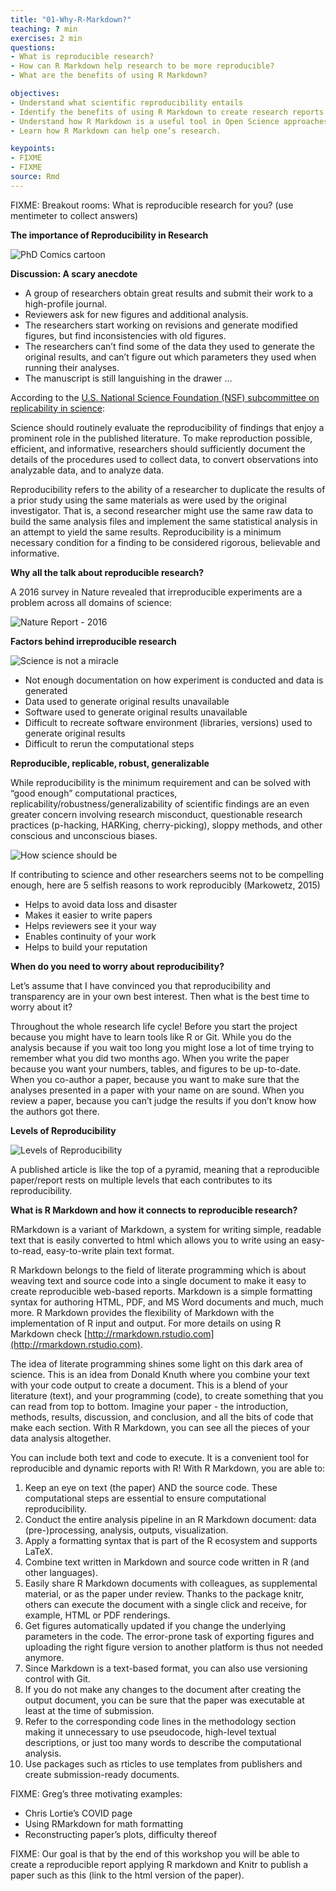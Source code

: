 ```yaml
---
title: "01-Why-R-Markdown?"
teaching: ? min
exercises: 2 min
questions:
- What is reproducible research?
- How can R Markdown help research to be more reproducible?
- What are the benefits of using R Markdown?

objectives:
- Understand what scientific reproducibility entails
- Identify the benefits of using R Markdown to create research reports.
- Understand how R Markdown is a useful tool in Open Science approaches.
- Learn how R Markdown can help one’s research.

keypoints:
- FIXME
- FIXME
source: Rmd
---
```




FIXME: Breakout rooms: What is reproducible research for you? (use mentimeter to collect answers)

**The importance of Reproducibility in Research**

![PhD Comics cartoon](../fig/01-fig1.png)

**Discussion: A scary anecdote**

* A group of researchers obtain great results and submit their work to a high-profile journal.
* Reviewers ask for new figures and additional analysis.
* The researchers start working on revisions and generate modified figures, but find inconsistencies with old figures.
* The researchers can’t find some of the data they used to generate the original results, and can’t figure out which parameters they used when running their analyses.
* The manuscript is still languishing in the drawer …

According to the [U.S. National Science Foundation (NSF) subcommittee on replicability in science](https://www.nsf.gov/sbe/AC_Materials/SBE_Robust_and_Reliable_Research_Report.pdf): 

Science should routinely evaluate the reproducibility of findings that enjoy a prominent role in the published literature. To make reproduction possible, efficient, and informative, researchers should sufficiently document the details of the procedures used to collect data, to convert observations into analyzable data, and to analyze data.

Reproducibility refers to the ability of a researcher to duplicate the results of a prior study using the same materials as were used by the original investigator. That is, a second researcher might use the same raw data to build the same analysis files and implement the same statistical analysis in an attempt to yield the same results. Reproducibility is a minimum necessary condition for a finding to be considered rigorous, believable and informative.

**Why all the talk about reproducible research?**

A 2016 survey in Nature revealed that irreproducible experiments are a problem across all domains of science:
 
![Nature Report - 2016](../fig/01-fig2.png)
 
**Factors behind irreproducible research**

![Science is not a miracle](../fig/01-fig3.png)

* Not enough documentation on how experiment is conducted and data is generated
* Data used to generate original results unavailable
* Software used to generate original results unavailable
* Difficult to recreate software environment (libraries, versions) used to generate original results
* Difficult to rerun the computational steps


**Reproducible, replicable, robust, generalizable**

While reproducibility is the minimum requirement and can be solved with “good enough” computational practices, replicability/robustness/generalizability of scientific findings are an even greater concern involving research misconduct, questionable research practices (p-hacking, HARKing, cherry-picking), sloppy methods, and other conscious and unconscious biases.
 
![How science should be](../fig/01-fig4.png)
 
 
If contributing to science and other researchers seems not to be compelling enough, here are 5 selfish reasons to work reproducibly (Markowetz, 2015)

* Helps to avoid data loss and disaster
* Makes it easier to write papers
* Helps reviewers see it your way
* Enables continuity of your work
* Helps to build your reputation

**When do you need to worry about reproducibility?**

Let’s assume that I have convinced you that reproducibility and transparency are in your own best interest. Then what is the best time to worry about it?
 
Throughout the whole research life cycle! Before you start the project because you might have to learn tools like R or Git. While you do the analysis because if you wait too long you might lose a lot of time trying to remember what you did two months ago. When you write the paper because you want your numbers, tables, and figures to be up-to-date. When you co-author a paper, because you want to make sure that the analyses presented in a paper with your name on are sound. When you review a paper, because you can’t judge the results if you don’t know how the authors got there.
 

**Levels of Reproducibility**
 
![Levels of Reproducibility](../fig/01-fig5.png)
 
A published article is like the top of a pyramid, meaning that a reproducible paper/report rests on multiple levels that each contributes to its reproducibility. 
 
**What is R Markdown and how it connects to reproducible research?**

RMarkdown is a variant of Markdown, a system for writing simple, readable text that is easily converted to html which allows you to write using an easy-to-read, easy-to-write plain text format. 

R Markdown belongs to the field of literate programming which is about weaving text and source code into a single document to make it easy to create reproducible web-based reports. Markdown is a simple formatting syntax for authoring HTML, PDF, and MS Word documents and much, much more. R Markdown provides the flexibility of Markdown with the implementation of R input and output. For more details on using R Markdown check [http://rmarkdown.rstudio.com](http://rmarkdown.rstudio.com).

The idea of literate programming shines some light on this dark area of science. This is an idea from Donald Knuth where you combine your text with your code output to create a document. This is a blend of your literature (text), and your programming (code), to create something that you can read from top to bottom. Imagine your paper - the introduction, methods, results, discussion, and conclusion, and all the bits of code that make each section. With R Markdown, you can see all the pieces of your data analysis altogether.

You can include both text and code to execute. It is a convenient tool for reproducible and dynamic reports with R! With R Markdown, you are able to:
1. Keep an eye on text (the paper) AND the source code. These computational steps are essential to ensure computational reproducibility.
2. Conduct the entire analysis pipeline in an R Markdown document: data (pre-)processing, analysis, outputs, visualization.
3. Apply a formatting syntax that is part of the R ecosystem and supports LaTeX.
4. Combine text written in Markdown and source code written in R (and other languages).
5. Easily share R Markdown documents with colleagues, as supplemental material, or as the paper under review. Thanks to the package knitr, others can execute the document with a single click and receive, for example, HTML or PDF renderings.
6. Get figures automatically updated if you change the underlying parameters in the code. The error-prone task of exporting figures and uploading the right figure version to another platform is thus not needed anymore.
7. Since Markdown is a text-based format, you can also use versioning control with Git.
8. If you do not make any changes to the document after creating the output document, you can be sure that the paper was executable at least at the time of submission. 
9. Refer to the corresponding code lines in the methodology section making it unnecessary to use pseudocode, high-level textual descriptions, or just too many words to describe the computational analysis.
10. Use packages such as rticles to use templates from publishers and create submission-ready documents.

FIXME: Greg’s three motivating examples:
* Chris Lortie’s COVID page
* Using RMarkdown for math formatting
* Reconstructing paper’s plots, difficulty thereof

FIXME: Our goal is that by the end of this workshop you will be able to create a reproducible report applying R markdown and Knitr to publish a paper such as this (link to the html version of the paper).
